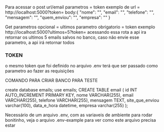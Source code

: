 Para acessar o post url/email
parametros = token
exemplo de url = http://localhost:5000?token=<seu token>
body:{
  "nome": "<nome de quem enviou email>",
  "email": "<email de quem enviou>",
  "telefone": "<telefone>",
  "mensagem": "<mensagem do email>",
  "quem_enviou": "<url do site que enviou o email>",
  "empresa": "<empresa que enviou>"
}

Get
parametros opcional = ultimos
parametro obrigatorio = token
exemplo http://localhost:5000?ultimos=5?token=<seu token>
acessando essa rota a api ira retornar os ultimos 5 emails salvos no banco, caso não envie esse parametro, a api irá retornar todos

### TOKEN
o mesmo token que foi definido no arquivo .env terá que ser passado como parametro ao fazer as requisições

COMANDO PARA CRIAR BANCO PARA TESTE

create database emails;
use emails;
CREATE TABLE email (
  id INT AUTO_INCREMENT PRIMARY KEY,
  nome VARCHAR(255),
  email VARCHAR(255),
  telefone VARCHAR(255),
  mensagem TEXT,
  site_que_enviou varchar(100),
  data_e_hora datetime,
  empresa varchar(255)
);

Necessário de um arquivo .env, com as variaveis de ambiente para rodar bonitinho, veja o arquivo .env-example para ver como este arquivo precisa estar